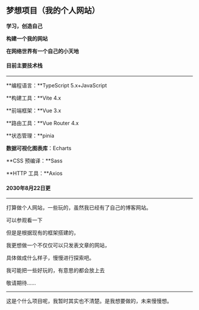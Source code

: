 ## 梦想项目（我的个人网站）

**学习，创造自己**

**构建一个我的网站**

**在网络世界有一个自己的小天地**



#### **目前主要技术栈**  

------

**编程语言：**TypeScript 5.x+JavaScript

**构建工具：**Vite 4.x

**前端框架：**Vue 3.x

**路由工具：**Vue Router 4.x

**状态管理：**pinia

 **数据可视化图表库**：Echarts

**CSS 预编译：**Sass

**HTTP 工具：**Axios



#### 2030年8月22日更

------

打算做个人网站，一些玩的，虽然我已经有了自己的博客网站。

[在这]: https://typhome.gitee.io/my-blog/

可以参观看一下

但是是根据现有的框架搭建的，

我更想做一个不仅仅可以只发表文章的网站，

具体做成什么样子，慢慢进行探索吧。

我可能把一些好玩的，有意思的都会放上去

敬请期待......

------

这是个什么项目呢，我暂时其实也不清楚。是我想要做的，未来慢慢想。





​         